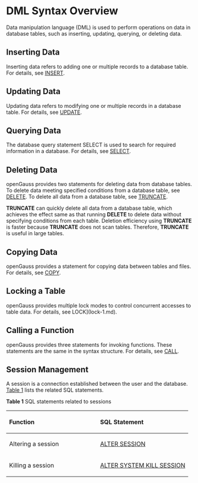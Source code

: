 # DML Syntax Overview<a name="EN-US_TOPIC_0289900948"></a>

Data manipulation language (DML) is used to perform operations on data in database tables, such as inserting, updating, querying, or deleting data.

## Inserting Data<a name="en-us_topic_0283137022_en-us_topic_0237122050_en-us_topic_0059778364_s56b39a8f9e8c41359c74613c637c93ba"></a>

Inserting data refers to adding one or multiple records to a database table. For details, see [INSERT](insert.md).

## Updating Data<a name="en-us_topic_0283137022_en-us_topic_0237122050_en-us_topic_0059778364_sa635baff4808455daf4aa998456672ce"></a>

Updating data refers to modifying one or multiple records in a database table. For details, see [UPDATE](update.md).

## Querying Data<a name="en-us_topic_0283137022_en-us_topic_0237122050_en-us_topic_0059778364_s1633132317ef42edba6e4afdbb2d6b46"></a>

The database query statement SELECT is used to search for required information in a database. For details, see [SELECT](select.md).

## Deleting Data<a name="en-us_topic_0283137022_en-us_topic_0237122050_en-us_topic_0059778364_s0dfc2748bba64d79b39e32e3c0d37324"></a>

openGauss provides two statements for deleting data from database tables. To delete data meeting specified conditions from a database table, see [DELETE](delete.md). To delete all data from a database table, see [TRUNCATE](truncate.md).

**TRUNCATE** can quickly delete all data from a database table, which achieves the effect same as that running **DELETE** to delete data without specifying conditions from each table. Deletion efficiency using **TRUNCATE** is faster because **TRUNCATE** does not scan tables. Therefore, **TRUNCATE** is useful in large tables.

## Copying Data<a name="en-us_topic_0283137022_en-us_topic_0237122050_en-us_topic_0059778364_sb955e5ed9d7d4b4eb0ac6198afa0a6ec"></a>

openGauss provides a statement for copying data between tables and files. For details, see [COPY](copy.md).

## Locking a Table<a name="en-us_topic_0283137022_en-us_topic_0237122050_en-us_topic_0059778364_sc96d73a125be4828991a058d852380fa"></a>

openGauss provides multiple lock modes to control concurrent accesses to table data. For details, see LOCK](lock-1.md).

## Calling a Function<a name="en-us_topic_0283137022_en-us_topic_0237122050_en-us_topic_0059778364_s04a7c8870a5f42c18aa48d11bde42b8c"></a>

openGauss provides three statements for invoking functions. These statements are the same in the syntax structure. For details, see [CALL](call.md).

## Session Management<a name="en-us_topic_0283137022_en-us_topic_0237122050_en-us_topic_0059777960_s9179d500d4a64533b55cb07c42415a2d"></a>

A session is a connection established between the user and the database. [Table 1](#en-us_topic_0283137022_en-us_topic_0237122050_en-us_topic_0059777960_t320d7e04ba33427cbe2132b994ef6cb2) lists the related SQL statements.

**Table 1** SQL statements related to sessions

<a name="en-us_topic_0283137022_en-us_topic_0237122050_en-us_topic_0059777960_t320d7e04ba33427cbe2132b994ef6cb2"></a>
<table><thead align="left"><tr id="en-us_topic_0283137022_en-us_topic_0237122050_en-us_topic_0059777960_raa93753707964fc48c28010ba35629f7"><th class="cellrowborder" valign="top" width="50%" id="mcps1.2.3.1.1"><p id="en-us_topic_0283137022_en-us_topic_0237122050_en-us_topic_0059777960_aae792e6df01442e3902890ec9962853e"><a name="en-us_topic_0283137022_en-us_topic_0237122050_en-us_topic_0059777960_aae792e6df01442e3902890ec9962853e"></a><a name="en-us_topic_0283137022_en-us_topic_0237122050_en-us_topic_0059777960_aae792e6df01442e3902890ec9962853e"></a>Function</p>
</th>
<th class="cellrowborder" valign="top" width="50%" id="mcps1.2.3.1.2"><p id="en-us_topic_0283137022_en-us_topic_0237122050_en-us_topic_0059777960_a1b64092554cc4570a4af64a5ae25aaaa"><a name="en-us_topic_0283137022_en-us_topic_0237122050_en-us_topic_0059777960_a1b64092554cc4570a4af64a5ae25aaaa"></a><a name="en-us_topic_0283137022_en-us_topic_0237122050_en-us_topic_0059777960_a1b64092554cc4570a4af64a5ae25aaaa"></a>SQL Statement</p>
</th>
</tr>
</thead>
<tbody><tr id="en-us_topic_0283137022_en-us_topic_0237122050_en-us_topic_0059777960_re6db689558c64ec097aef4c5e3fce824"><td class="cellrowborder" valign="top" width="50%" headers="mcps1.2.3.1.1 "><p id="en-us_topic_0283137022_en-us_topic_0237122050_en-us_topic_0059777960_aad123f99bacb4f659833fcae7c69eb20"><a name="en-us_topic_0283137022_en-us_topic_0237122050_en-us_topic_0059777960_aad123f99bacb4f659833fcae7c69eb20"></a><a name="en-us_topic_0283137022_en-us_topic_0237122050_en-us_topic_0059777960_aad123f99bacb4f659833fcae7c69eb20"></a>Altering a session</p>
</td>
<td class="cellrowborder" valign="top" width="50%" headers="mcps1.2.3.1.2 "><p id="en-us_topic_0283137022_en-us_topic_0237122050_en-us_topic_0059777960_a45e9e3aaeb984e0ca31e15e415e7acef"><a name="en-us_topic_0283137022_en-us_topic_0237122050_en-us_topic_0059777960_a45e9e3aaeb984e0ca31e15e415e7acef"></a><a name="en-us_topic_0283137022_en-us_topic_0237122050_en-us_topic_0059777960_a45e9e3aaeb984e0ca31e15e415e7acef"></a><a href="alter-session.md">ALTER SESSION</a></p>
</td>
</tr>
<tr id="en-us_topic_0283137022_en-us_topic_0237122050_en-us_topic_0059777960_rb2a050bcef0447a79646c9e2c7bc1fba"><td class="cellrowborder" valign="top" width="50%" headers="mcps1.2.3.1.1 "><p id="en-us_topic_0283137022_en-us_topic_0237122050_en-us_topic_0059777960_ab7746aa2be83487ea56ce11013c5db73"><a name="en-us_topic_0283137022_en-us_topic_0237122050_en-us_topic_0059777960_ab7746aa2be83487ea56ce11013c5db73"></a><a name="en-us_topic_0283137022_en-us_topic_0237122050_en-us_topic_0059777960_ab7746aa2be83487ea56ce11013c5db73"></a>Killing a session</p>
</td>
<td class="cellrowborder" valign="top" width="50%" headers="mcps1.2.3.1.2 "><p id="en-us_topic_0283137022_en-us_topic_0237122050_en-us_topic_0059777960_aa1499fe4d47e41a49b1658627f3bac53"><a name="en-us_topic_0283137022_en-us_topic_0237122050_en-us_topic_0059777960_aa1499fe4d47e41a49b1658627f3bac53"></a><a name="en-us_topic_0283137022_en-us_topic_0237122050_en-us_topic_0059777960_aa1499fe4d47e41a49b1658627f3bac53"></a><a href="alter-system-kill-session.md">ALTER SYSTEM KILL SESSION</a></p>
</td>
</tr>
</tbody>
</table>
